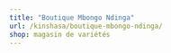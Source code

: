 ```yaml
---
title: "Boutique Mbongo Ndinga"
url: /kinshasa/boutique-mbongo-ndinga/
shop: magasin de variétés
---
```

